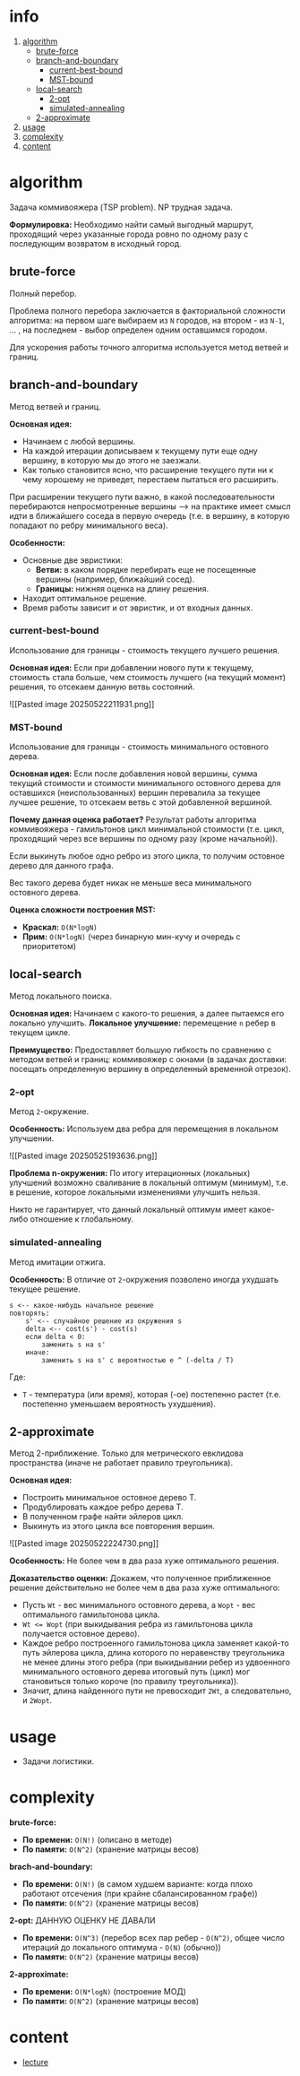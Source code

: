 # info
1) [algorithm](#algorithm)
	- [brute-force](##brute-force)
	- [branch-and-boundary](##branch-and-boundary)
		- [current-best-bound](###current-best-bound)
		- [MST-bound](###MST-bound)
	- [local-search](##local-search)
		- [2-opt](###2-opt)
		- [simulated-annealing](###simulated-annealing)
	- [2-approximate](##2-approximate)
2) [usage](#usage)
3) [complexity](#complexity)
4) [content](#content)

# algorithm
Задача коммивояжера (TSP problem). NP трудная задача.

**Формулировка:**
Необходимо найти самый выгодный маршрут, проходящий через указанные города ровно по одному разу с последующим возвратом в исходный город.

## brute-force
Полный перебор.

Проблема полного перебора заключается в факториальной сложности алгоритма: на первом шаге выбираем из `N` городов, на втором - из `N-1`, ... , на последнем - выбор определен одним оставшимся городом.

Для ускорения работы точного алгоритма используется метод ветвей и границ.

## branch-and-boundary
Метод ветвей и границ.

**Основная идея:**
- Начинаем с любой вершины.
- На каждой итерации дописываем к текущему пути еще одну вершину, в которую мы до этого не заезжали.
- Как только становится ясно, что расширение текущего пути ни к чему хорошему не приведет, перестаем пытаться его расширить.

При расширении текущего пути важно, в какой последовательности перебираются непросмотренные вершины --> на практике имеет смысл идти в ближайшего соседа в первую очередь (т.е. в вершину, в которую попадают по ребру минимального веса).

**Особенности:**
- Основные две эвристики:
	- **Ветви:** в каком порядке перебирать еще не посещенные вершины (например, ближайший сосед).
	- **Границы:** нижняя оценка на длину решения.
- Находит оптимальное решение.
- Время работы зависит и от эвристик, и от входных данных.

### current-best-bound
Использование для границы - стоимость текущего лучшего решения.

**Основная идея:**
Если при добавлении нового пути к текущему, стоимость стала больше, чем стоимость лучшего (на текущий момент) решения, то отсекаем данную ветвь состояний.

![[Pasted image 20250522211931.png]]

### MST-bound
Использование для границы - стоимость минимального остовного дерева.

**Основная идея:**
Если после добавления новой вершины, сумма текущий стоимости и стоимости минимального остовного дерева для оставшихся (неиспользованных) вершин перевалила за текущее лучшее решение, то отсекаем ветвь с этой добавленной вершиной.

**Почему данная оценка работает?**
Результат работы алгоритма коммивояжера - гамильтонов цикл минимальной стоимости (т.е. цикл, проходящий через все вершины по одному разу (кроме начальной)).

Если выкинуть любое одно ребро из этого цикла, то получим остовное дерево для данного графа.

Вес такого дерева будет никак не меньше веса минимального остовного дерева.

**Оценка сложности построения MST:**
- **Краскал:** `O(N*logN)`
- **Прим:** `O(N*logN)` (через бинарную мин-кучу и очередь с приоритетом)

## local-search
Метод локального поиска.

**Основная идея:**
Начинаем с какого-то решения, а далее пытаемся  его локально улучшить.
**Локальное улучшение:** перемещение `n` ребер в текущем цикле.

**Преимущество:**
Предоставляет большую гибкость по сравнению с методом ветвей и границ: коммивояжер с окнами (в задачах доставки: посещать определенную вершину в определенный временной отрезок).

### 2-opt
Метод `2`-окружение.

**Особенность:**
Используем два ребра для перемещения в локальном улучшении.

![[Pasted image 20250525193636.png]]

**Проблема n-окружения:**
По итогу итерационных (локальных) улучшений возможно сваливание в локальный оптимум (минимум), т.е. в решение, которое локальными изменениями улучшить нельзя.

Никто не гарантирует, что данный локальный оптимум имеет какое-либо отношение к глобальному.

### simulated-annealing
Метод имитации отжига.

**Особенность:**
В отличие от `2`-окружения позволено иногда ухудшать текущее решение.

```
s <-- какое-нибудь начальное решение
повторять:
	s' <-- случайное решение из окружения s
	delta <-- cost(s') - cost(s)
	если delta < 0:
		заменить s на s'
	иначе:
		заменить s на s' с вероятностью e ^ (-delta / T)
```
Где:
- `T` - температура (или время), которая (-ое) постепенно растет (т.е. постепенно уменьшаем вероятность ухудшения).

## 2-approximate
Метод 2-приближение. Только для метрического евклидова пространства (иначе не работает правило треугольника).

**Основная идея:**
- Построить минимальное остовное дерево T.
- Продублировать каждое ребро дерева T.
- В полученном графе найти эйлеров цикл.
- Выкинуть из этого цикла все повторения вершин.

![[Pasted image 20250522224730.png]]

**Особенность:**
Не более чем в два раза хуже оптимального решения.

**Доказательство оценки:**
Докажем, что полученное приближенное решение действительно не более чем в два раза хуже оптимального:
- Пусть `Wt` - вес минимального остовного дерева, а `Wopt` - вес оптимального гамильтонова цикла.
- `Wt <= Wopt` (при выкидывания ребра из гамильтонова цикла получается остовное дерево).
- Каждое ребро построенного гамильтонова цикла заменяет какой-то путь эйлерова цикла, длина которого по неравенству треугольника не менее длины этого ребра (при выкидывании ребер из удвоенного минимального остовного дерева итоговый путь (цикл) мог становиться только короче (по правилу треугольника)).
- Значит, длина найденного пути не превосходит `2Wt`, а следовательно, и `2Wopt`.

# usage
- Задачи логистики.

# complexity
**brute-force:**
- **По времени:** `O(N!)` (описано в методе)
- **По памяти:** `O(N^2)` (хранение матрицы весов)

**brach-and-boundary:**
- **По времени:** `O(N!)` (в самом худшем варианте: когда плохо работают отсечения (при крайне сбалансированном графе))
- **По памяти:** `O(N^2)` (хранение матрицы весов)

**2-opt:**
ДАННУЮ ОЦЕНКУ НЕ ДАВАЛИ
- **По времени:** `O(N^3)` (перебор всех пар ребер - `O(N^2)`, общее число итераций до локального оптимума - `O(N)` (обычно))
- **По памяти:** `O(N^2)` (хранение матрицы весов)

**2-approximate:**
- **По времени:** `O(N*logN)` (построение МОД)
- **По памяти:** `O(N^2)` (хранение матрицы весов)

# content
- [lecture](https://youtu.be/r804FVgvaTo?si=p7zewN3-JrCvdq5H)